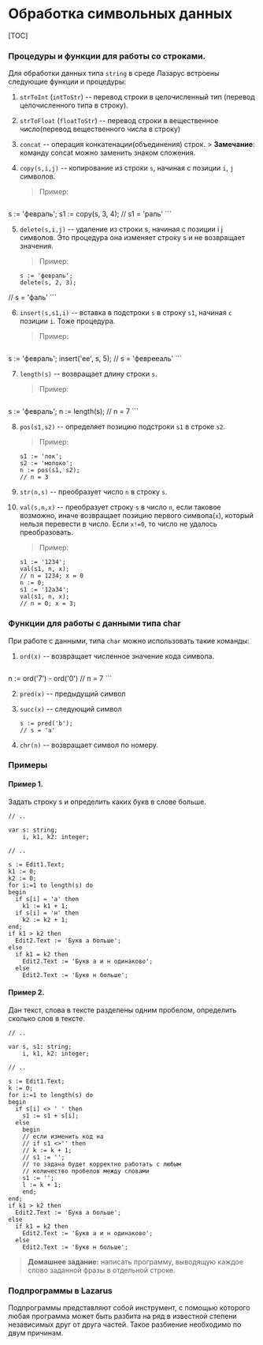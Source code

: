 # Обработка символьных данных
[TOC]
### Процедуры и функции для работы со строками.
Для обработки данных типа `string` в среде Лазарус встроены следующие функции и процедуры:

1. `strToInt` (`intToStr`) -- перевод строки в целочисленный тип (перевод целочисленного типа в строку).
2. `strToFloat` (`floatToStr`) -- перевод строки в вещественное число(перевод вещественного числа в строку) 
3. `concat` -- операция конкатенации(объединения) строк.
        > **Замечание**: команду concat можно заменить знаком сложения.
        
4. `copy(s,i,j)` -- копирование из строки `s`, начиная с позиции `i`, `j` символов.
    > Пример: 
    ```lazarus
  s := 'февраль';
  s1 := copy(s, 3, 4);
  // s1 = 'раль'
    ```

5. `delete(s,i,j)` -- удаление из строки s, начиная с позиции i j символов. Это процедура она изменяет строку s и не возвращает значения.
    > Пример: 
    ```lazarus
   s := 'февраль';
   delete(s, 2, 3);
  // s = 'фаль'
    ```

6. `insert(s,s1,i)` -- вставка в подстроки `s` в строку `s1`, начиная `с` позиции `i`. Тоже процедура.
    > Пример: 
    ```lazarus
  s := 'февраль';
  insert('ее', s, 5);
  // s = 'феврееаль'
    ```
    
7. `length(s)` -- возвращает длину строки `s`.
    > Пример:
    ```lazarus
  s := 'февраль';
  n := length(s);
  // n = 7
    ```

8. `pos(s1,s2)` -- определяет позицию подстроки `s1` в строке `s2`.
    > Пример: 
    ```lazarus
    s1 := 'лок';
    s2 := 'молоко';
    n := pos(s1, s2);
    // n = 3
    ```
    
9. `str(n,s)` -- преобразует число `n` в строку `s`.

10. `val(s,n,x)` -- преобразует строку `s` в число `n`, если таковое возможно, иначе возвращает позицию первого символа(`x`), который нельзя перевести в число. Если `x!=0`, то число не удалось преобразовать. 
    > Пример: 
    ```lazarus
    s1 := '1234';
    val(s1, n, x);
    // n = 1234; x = 0
    n := 0;
    s1 := '12a34';
    val(s1, n, x);
    // n = 0; x = 3;
    ```

### Функции для работы с данными типа char
При работе с данными, типа `char` можно использовать такие команды:

1.  `ord(x)` -- возвращает численное значение кода символа.
    ```lazarus
  n := ord('7') - ord('0')
  // n = 7
    ```
    
2. `pred(x)` -- предыдущий символ

3. `succ(x)` -- следующий символ
    ```lazarus
    s := pred('b');
    // s = 'a'
    ```

4. `chr(n)` -- возвращает символ по номеру.

### Примеры

#### Пример 1.
Задать строку s и определить каких букв в слове больше.
```lazarus
// ..

var s: string;
    i, k1, k2: integer;
    
// ..

s := Edit1.Text;
k1 := 0;
k2 := 0;
for i:=1 to length(s) do
begin
  if s[i] = 'а' then
    k1 := k1 + 1;
  if s[i] = 'н' then
    k2 := k2 + 1;
end;
if k1 > k2 then
  Edit2.Text := 'Букв а больше';
else
  if k1 = k2 then
    Edit2.Text := 'Букв а и н одинаково';
  else 
    Edit2.Text := 'Букв н больше';
```

#### Пример 2.
Дан текст, слова в тексте разделены одним пробелом, определить сколько слов в тексте.
```lazarus
// ..

var s, s1: string;
    i, k1, k2: integer;
    
// ..

s := Edit1.Text;
k := 0;
for i:=1 to length(s) do
begin
  if s[i] <> ' ' then
    s1 := s1 + s[i];
  else
    begin
    // если изменить код на 
    // if s1 <>'' then
    // k := k + 1;
    // s1 := '';
    // то задача будет корректно работать с любым
    // количество пробелов между словами
    s1 := '';
    l := k + 1;
    end;
end;
if k1 > k2 then
  Edit2.Text := 'Букв а больше';
else
  if k1 = k2 then
    Edit2.Text := 'Букв а и н одинаково';
  else 
    Edit2.Text := 'Букв н больше';
```

> **Домашнее задание:** написать программу, выводящую каждое слово заданной фразы в отдельной строке.

### Подпрограммы в Lazarus

Подпрограммы представляют собой инструмент, с помощью которого любая программа может быть разбита на ряд в известной степени независимых друг от друга частей. Такое разбиение необходимо по двум причинам.